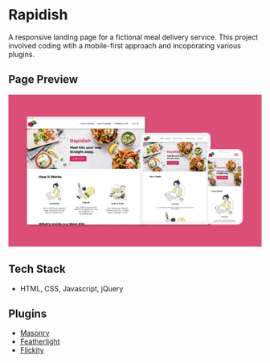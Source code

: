 # Rapidish
 A responsive landing page for a fictional meal delivery service. This project involved coding wtih a mobile-first approach and incoporating various plugins. 

## Page Preview
![Mobile, Tablet and Desktop Preview of the Rapidish Landing Page](/images/rapidish-all-mockups.jpg)

## Tech Stack 
- HTML, CSS, Javascript, jQuery

## Plugins
- [Masonry](https://masonry.desandro.com/)
- [Featherlight](https://noelboss.github.io/featherlight/)
- [Flickity](https://flickity.metafizzy.co/)